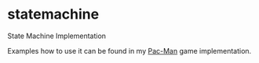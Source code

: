 # statemachine
State Machine Implementation

Examples how to use it can be found in my [Pac-Man](https://github.com/armin-reichert/pacman) game implementation.
